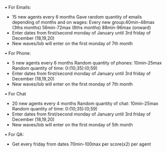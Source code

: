 • For Emails:
- 15 new agents every 6 months
Gave random quantity of emails depending of months and on wages:
	Every new group:40min-48max (3ths months)
	56min-72max (6ths months)
	88min-96max (onward)
- Enter dates from first/second monday of January until 3rd friday of December (18,19,20)
- New waves/lob will enter on the first monday of 7th month

• For Phone:
- 5 new agents every 6 months
Random quantity of phones: 10min-25max
Random quantity of time: 0:(10;35):(0;59)
- Enter dates from first/second monday of January until 3rd friday of December (18,19,20)
- New waves/lob will enter on the first monday of 7th month

• For Chat
- 20 new agents every 4 months 
Random quantity of chat: 10min-25max
Random quantity of time: 0:(10;35):(0;59)
- Enter dates from first/second monday of January until 3rd friday of December (18,19,20)
- New waves/lob will enter on the first monday of 5th month

• For QA:
- Get every friday from dates
70min-100max per score(x2) per agent
